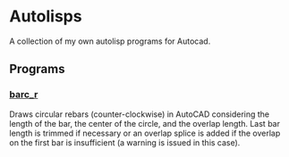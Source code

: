 # Autolisps

A collection of my own autolisp programs for Autocad.


## Programs

### [barc_r](/barc_r.LSP)
Draws circular rebars (counter-clockwise) in AutoCAD considering the length of the bar, the center of the circle, and the overlap length. Last bar length is trimmed if necessary or an overlap splice is added if the overlap on the first bar is insufficient (a warning is issued in this case).

